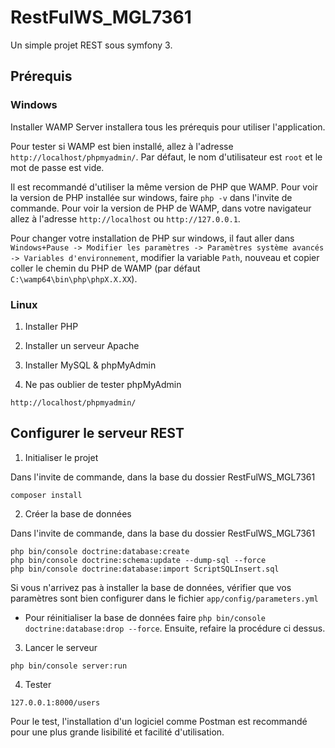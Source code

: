 RestFulWS_MGL7361
========

Un simple projet REST sous symfony 3.

## Prérequis

### Windows

Installer WAMP Server installera tous les prérequis pour utiliser l'application.

Pour tester si WAMP est bien installé, allez à l'adresse `http://localhost/phpmyadmin/`.
Par défaut, le nom d'utilisateur est `root` et le mot de passe est vide.

Il est recommandé d'utiliser la même version de PHP que WAMP. Pour voir la version de PHP installée sur windows, faire `php -v` dans l'invite de commande. Pour voir la version de PHP de WAMP, dans votre navigateur allez à l'adresse `http://localhost` ou `http://127.0.0.1`.

Pour changer votre installation de PHP sur windows, il faut aller dans `Windows+Pause -> Modifier les paramètres -> Paramètres système avancés -> Variables d'environnement`, modifier la variable `Path`, nouveau et copier coller le chemin du PHP de WAMP (par défaut `C:\wamp64\bin\php\phpX.X.XX`).

### Linux

1. Installer PHP

2. Installer un serveur Apache

3. Installer MySQL & phpMyAdmin

4. Ne pas oublier de tester phpMyAdmin
```
http://localhost/phpmyadmin/
```

## Configurer le serveur REST

1. Initialiser le projet

Dans l'invite de commande, dans la base du dossier RestFulWS_MGL7361
```
composer install
```

2. Créer la base de données

Dans l'invite de commande, dans la base du dossier RestFulWS_MGL7361
```
php bin/console doctrine:database:create
php bin/console doctrine:schema:update --dump-sql --force
php bin/console doctrine:database:import ScriptSQLInsert.sql
```

Si vous n'arrivez pas à installer la base de données, vérifier que vos paramètres sont bien configurer dans le fichier `app/config/parameters.yml`

  - Pour réinitialiser la base de données faire `php bin/console doctrine:database:drop --force`. Ensuite, refaire la procédure ci dessus.

3. Lancer le serveur
```
php bin/console server:run
```

4. Tester
```
127.0.0.1:8000/users
```

Pour le test, l'installation d'un logiciel comme Postman est recommandé pour une plus grande lisibilité et facilité d'utilisation.
